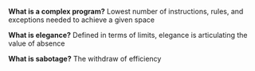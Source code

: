 **What is a complex program?**
Lowest number of instructions, rules, and exceptions needed to achieve a given space

**What is elegance?**
Defined in terms of limits, elegance is articulating the value of absence

**What is sabotage?**
The withdraw of efficiency 

